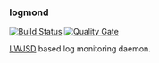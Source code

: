 ### logmond
[![Build Status](https://travis-ci.com/hdecarne/logmond.svg?branch=master)](https://travis-ci.com/hdecarne/logmond)
[![Quality Gate](https://sonarcloud.io/api/project_badges/measure?project=de.carne%3Alogmond&metric=alert_status)](https://sonarcloud.io/dashboard/index/de.carne:logmond)

[LWJSD](https://github.com/hdecarne/java-lwjsd) based log monitoring daemon.
